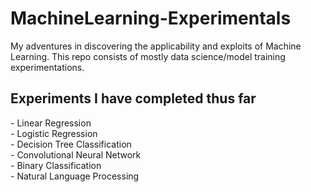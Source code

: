# MachineLearning-Experimentals
My adventures in discovering the applicability and exploits of Machine Learning. This repo consists of mostly data science/model training experimentations.

<h2>Experiments I have completed thus far</h2>
- Linear Regression <br>
- Logistic Regression <br>
- Decision Tree Classification <br>
- Convolutional Neural Network <br>
- Binary Classification <br>
- Natural Language Processing <br>
